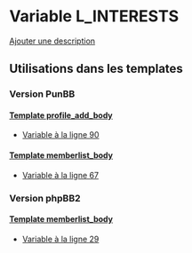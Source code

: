 # Variable L_INTERESTS
[Ajouter une description](https://fa-tvars.appspot.com/var/L_INTERESTS)

## Utilisations dans les templates

### Version PunBB

#### [Template profile_add_body](punbb/profile_add_body.md)
* [Variable &agrave; la ligne 90](../punbb/profile_add_body.tpl#L90)

#### [Template memberlist_body](punbb/memberlist_body.md)
* [Variable &agrave; la ligne 67](../punbb/memberlist_body.tpl#L67)

### Version phpBB2

#### [Template memberlist_body](subsilver/memberlist_body.md)
* [Variable &agrave; la ligne 29](../subsilver/memberlist_body.tpl#L29)
